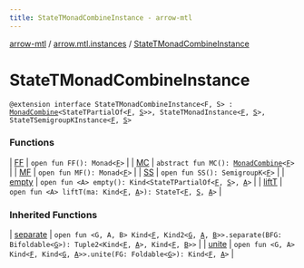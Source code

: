 ```yaml
---
title: StateTMonadCombineInstance - arrow-mtl
---
```


[arrow-mtl](../../index.html) / [arrow.mtl.instances](../index.html) / [StateTMonadCombineInstance](./index.html)

# StateTMonadCombineInstance

`@extension interface StateTMonadCombineInstance<F, S> : `[`MonadCombine`](../../arrow.mtl.typeclasses/-monad-combine/index.html)`<StateTPartialOf<`[`F`](index.html#F)`, `[`S`](index.html#S)`>>, StateTMonadInstance<`[`F`](index.html#F)`, `[`S`](index.html#S)`>, StateTSemigroupKInstance<`[`F`](index.html#F)`, `[`S`](index.html#S)`>`

### Functions

| [FF](-f-f.html) | `open fun FF(): Monad<`[`F`](index.html#F)`>` |
| [MC](-m-c.html) | `abstract fun MC(): `[`MonadCombine`](../../arrow.mtl.typeclasses/-monad-combine/index.html)`<`[`F`](index.html#F)`>` |
| [MF](-m-f.html) | `open fun MF(): Monad<`[`F`](index.html#F)`>` |
| [SS](-s-s.html) | `open fun SS(): SemigroupK<`[`F`](index.html#F)`>` |
| [empty](empty.html) | `open fun <A> empty(): Kind<StateTPartialOf<`[`F`](index.html#F)`, `[`S`](index.html#S)`>, `[`A`](empty.html#A)`>` |
| [liftT](lift-t.html) | `open fun <A> liftT(ma: Kind<`[`F`](index.html#F)`, `[`A`](lift-t.html#A)`>): StateT<`[`F`](index.html#F)`, `[`S`](index.html#S)`, `[`A`](lift-t.html#A)`>` |

### Inherited Functions

| [separate](../../arrow.mtl.typeclasses/-monad-combine/separate.html) | `open fun <G, A, B> Kind<`[`F`](../../arrow.mtl.typeclasses/-monad-combine/index.html#F)`, Kind2<`[`G`](../../arrow.mtl.typeclasses/-monad-combine/separate.html#G)`, `[`A`](../../arrow.mtl.typeclasses/-monad-combine/separate.html#A)`, `[`B`](../../arrow.mtl.typeclasses/-monad-combine/separate.html#B)`>>.separate(BFG: Bifoldable<`[`G`](../../arrow.mtl.typeclasses/-monad-combine/separate.html#G)`>): Tuple2<Kind<`[`F`](../../arrow.mtl.typeclasses/-monad-combine/index.html#F)`, `[`A`](../../arrow.mtl.typeclasses/-monad-combine/separate.html#A)`>, Kind<`[`F`](../../arrow.mtl.typeclasses/-monad-combine/index.html#F)`, `[`B`](../../arrow.mtl.typeclasses/-monad-combine/separate.html#B)`>>` |
| [unite](../../arrow.mtl.typeclasses/-monad-combine/unite.html) | `open fun <G, A> Kind<`[`F`](../../arrow.mtl.typeclasses/-monad-combine/index.html#F)`, Kind<`[`G`](../../arrow.mtl.typeclasses/-monad-combine/unite.html#G)`, `[`A`](../../arrow.mtl.typeclasses/-monad-combine/unite.html#A)`>>.unite(FG: Foldable<`[`G`](../../arrow.mtl.typeclasses/-monad-combine/unite.html#G)`>): Kind<`[`F`](../../arrow.mtl.typeclasses/-monad-combine/index.html#F)`, `[`A`](../../arrow.mtl.typeclasses/-monad-combine/unite.html#A)`>` |

